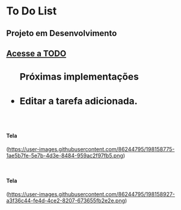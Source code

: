 <h1>To Do List</h1>
<h2>Projeto em Desenvolvimento<h2>

[Acesse a TODO](https://lucasleitedosreis.github.io/to-do-list/ "TODO-LIST")

</hr>

<ul>
<h3>Próximas implementações<h3>
<li>Editar a tarefa adicionada.</li>
</ul>

</hr>
<br>
 
<h4>Tela</h4  
 
(https://user-images.githubusercontent.com/86244795/198158775-1ae5b7fe-5e7b-4d3e-8484-959ac2f97fb5.png)
 
</hr>
<br>
<h4>Tela</h4 
 
(https://user-images.githubusercontent.com/86244795/198158927-a3f36c44-fe4d-4ce2-8207-673655fb2e2e.png)
